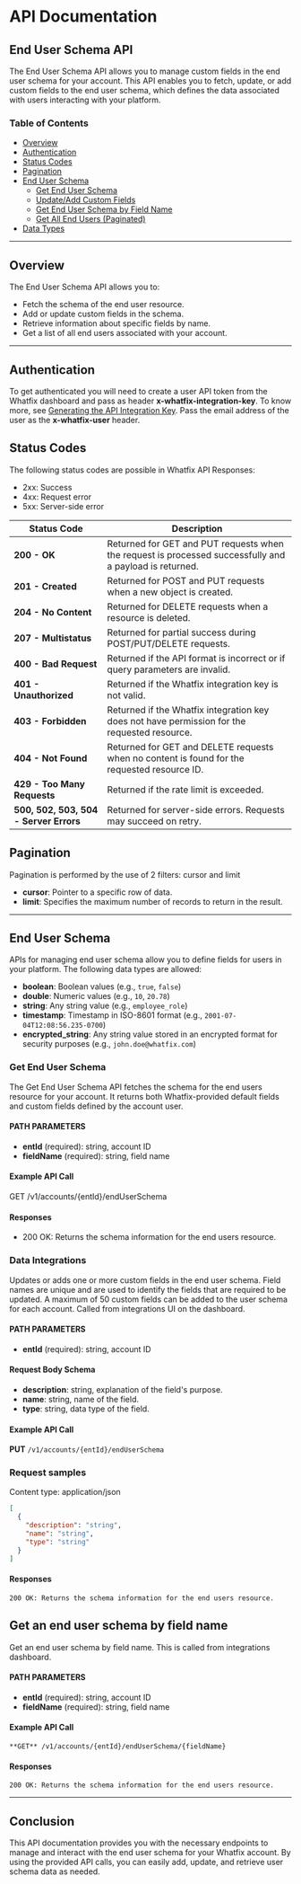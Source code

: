 # API Documentation

## End User Schema API

The End User Schema API allows you to manage custom fields in the end user schema for your account. This API enables you to fetch, update, or add custom fields to the end user schema, which defines the data associated with users interacting with your platform.

### Table of Contents
- [Overview](#overview)
- [Authentication](#authentication)
- [Status Codes](#status-codes)
- [Pagination](#pagination)
- [End User Schema](#end-user-schema)
  - [Get End User Schema](#get-end-user-schema)
  - [Update/Add Custom Fields](#updateadd-custom-fields)
  - [Get End User Schema by Field Name](#get-end-user-schema-by-field-name)
  - [Get All End Users (Paginated)](#get-all-end-users-paginated)
- [Data Types](#data-types)


---

## Overview

The End User Schema API allows you to:
- Fetch the schema of the end user resource.
- Add or update custom fields in the schema.
- Retrieve information about specific fields by name.
- Get a list of all end users associated with your account.

---

## Authentication

To get authenticated you will need to create a user API token from the Whatfix dashboard and pass as header **x-whatfix-integration-key**. To know more, see [Generating the API Integration Key](link). Pass the email address of the user as the **x-whatfix-user** header.


## Status Codes
The following status codes are possible in Whatfix API Responses:
- 2xx: Success
- 4xx: Request error
- 5xx: Server-side error

| **Status Code**               | **Description**                                                                                   |
|-------------------------------|---------------------------------------------------------------------------------------------------|
| **200 - OK**                   | Returned for GET and PUT requests when the request is processed successfully and a payload is returned. |
| **201 - Created**              | Returned for POST and PUT requests when a new object is created.                                 |
| **204 - No Content**           | Returned for DELETE requests when a resource is deleted.                                         |
| **207 - Multistatus**          | Returned for partial success during POST/PUT/DELETE requests.                                     |
| **400 - Bad Request**          | Returned if the API format is incorrect or if query parameters are invalid.                      |
| **401 - Unauthorized**         | Returned if the Whatfix integration key is not valid.                                             |
| **403 - Forbidden**            | Returned if the Whatfix integration key does not have permission for the requested resource.      |
| **404 - Not Found**            | Returned for GET and DELETE requests when no content is found for the requested resource ID.      |
| **429 - Too Many Requests**    | Returned if the rate limit is exceeded.                                                          |
| **500, 502, 503, 504 - Server Errors** | Returned for server-side errors. Requests may succeed on retry.                                    |

## Pagination
Pagination is performed by the use of 2 filters: cursor and limit
- **cursor**: Pointer to a specific row of data.
- **limit**: Specifies the maximum number of records to return in the result.
---

## End User Schema

APIs for managing end user schema allow you to define fields for users in your platform. The following data types are allowed:
- **boolean**: Boolean values (e.g., `true`, `false`)
- **double**: Numeric values (e.g., `10`, `20.78`)
- **string**: Any string value (e.g., `employee_role`)
- **timestamp**: Timestamp in ISO-8601 format (e.g., `2001-07-04T12:08:56.235-0700`)
- **encrypted_string**: Any string value stored in an encrypted format for security purposes (e.g., `john.doe@whatfix.com`)


### Get End User Schema

The Get End User Schema API fetches the schema for the end users resource for your account. It returns both Whatfix-provided default fields and custom fields defined by the account user.

#### PATH PARAMETERS
- **entId** (required): string, account ID
- **fieldName** (required): string, field name

#### Example API Call
GET /v1/accounts/{entId}/endUserSchema

#### Responses
- 200 OK: Returns the schema information for the end users resource.

### Data Integrations
Updates or adds one or more custom fields in the end user schema. Field names are unique and are used to identify the fields that are required to be updated. A maximum of 50 custom fields can be added to the user schema for each account. Called from integrations UI on the dashboard.

#### PATH PARAMETERS
- **entId** (required): string, account ID

#### Request Body Schema
- **description**: string, explanation of the field's purpose.
- **name**: string, name of the field.
- **type**: string, data type of the field.

#### Example API Call
**PUT** ```/v1/accounts/{entId}/endUserSchema```

### Request samples
Content type: application/json
```json
[
  {
    "description": "string",
    "name": "string",
    "type": "string"
  }
]

```

#### Responses
```200 OK: Returns the schema information for the end users resource.```

## Get an end user schema by field name
Get an end user schema by field name. This is called from integrations dashboard.

#### PATH PARAMETERS
- **entId** (required): string, account ID
- **fieldName** (required): string, field name

#### Example API Call
```**GET** /v1/accounts/{entId}/endUserSchema/{fieldName}```

#### Responses
```200 OK: Returns the schema information for the end users resource.```

---

## Conclusion
This API documentation provides you with the necessary endpoints to manage and interact with the end user schema for your Whatfix account. By using the provided API calls, you can easily add, update, and retrieve user schema data as needed.
